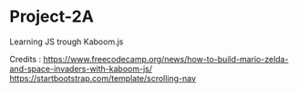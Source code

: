 # Project-2A
Learning JS trough Kaboom.js

Credits :
https://www.freecodecamp.org/news/how-to-build-mario-zelda-and-space-invaders-with-kaboom-js/
https://startbootstrap.com/template/scrolling-nav